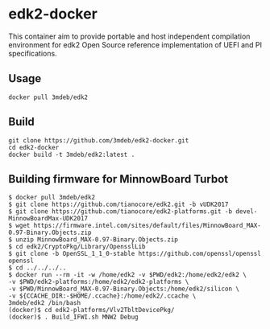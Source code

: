 edk2-docker
===========

This container aim to provide portable and host independent compilation
environment for edk2 Open Source reference implementation of UEFI and PI
specifications.

Usage
-----

```
docker pull 3mdeb/edk2
```

Build
-----

```
git clone https://github.com/3mdeb/edk2-docker.git
cd edk2-docker
docker build -t 3mdeb/edk2:latest .
```

Building firmware for MinnowBoard Turbot
----------------------------------------

```
$ docker pull 3mdeb/edk2
$ git clone https://github.com/tianocore/edk2.git -b vUDK2017
$ git clone https://github.com/tianocore/edk2-platforms.git -b devel-MinnowBoardMax-UDK2017
$ wget https://firmware.intel.com/sites/default/files/MinnowBoard_MAX-0.97-Binary.Objects.zip
$ unzip MinnowBoard_MAX-0.97-Binary.Objects.zip
$ cd edk2/CryptoPkg/Library/OpensslLib
$ git clone -b OpenSSL_1_1_0-stable https://github.com/openssl/openssl openssl
$ cd ../../../..
$ docker run --rm -it -w /home/edk2 -v $PWD/edk2:/home/edk2/edk2 \
-v $PWD/edk2-platforms:/home/edk2/edk2-platforms \
-v $PWD/MinnowBoard_MAX-0.97-Binary.Objects:/home/edk2/silicon \
-v ${CCACHE_DIR:-$HOME/.ccache}:/home/edk2/.ccache \
3mdeb/edk2 /bin/bash
(docker)$ cd edk2-platforms/Vlv2TbltDevicePkg/
(docker)$ . Build_IFWI.sh MNW2 Debug
```
